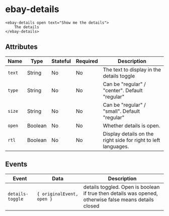 # ebay-details

```marko
<ebay-details open text="Show me the details">
    The details
</ebay-details>
```

## Attributes

Name | Type | Stateful | Required | Description
--- | --- | --- | --- | ---
`text` | String | No | No | The text to display in the details toggle
`type` | String | No | No | Can be "regular" / "center". Default "regular"
`size` | String | No | No | Can be "regular" / "small". Default "regular"
`open` | Boolean | No | No | Whether details is open.
`rtl` | Boolean | No | No | Display details on the right side for right to left languages.

## Events

Event | Data | Description
--- | --- | ---
`details-toggle` | `{ originalEvent, open }` | details toggled. Open is boolean if true then details was opened, otherwise false means details closed
